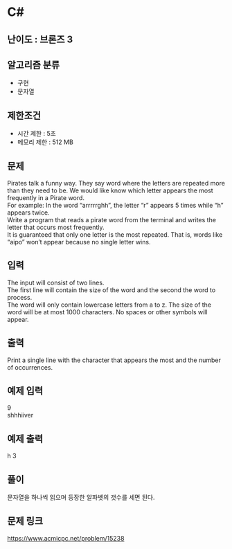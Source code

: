 # C#

## 난이도 : 브론즈 3

## 알고리즘 분류
  - 구현
  - 문자열

## 제한조건
  - 시간 제한 : 5초
  - 메모리 제한 : 512 MB

## 문제
Pirates talk a funny way. They say word where the letters are repeated more than they need to be. We would like know which letter appears the most frequently in a Pirate word.<br/>
For example: In the word “arrrrrghh”, the letter “r” appears 5 times while “h” appears twice.<br/>
Write a program that reads a pirate word from the terminal and writes the letter that occurs most frequently.<br/>
It is guaranteed that only one letter is the most repeated. That is, words like “aipo” won’t appear because no single letter wins.<br/>


## 입력
The input will consist of two lines.<br/>
The first line will contain the size of the word and the second the word to process.<br/>
The word will only contain lowercase letters from a to z. The size of the word will be at most 1000 characters. No spaces or other symbols will appear.<br/>


## 출력
Print a single line with the character that appears the most and the number of occurrences.<br/>


## 예제 입력
9<br/>
shhhiiver<br/>


## 예제 출력
h 3<br/>


## 풀이
문자열을 하나씩 읽으며 등장한 알파벳의 갯수를 세면 된다.<br/>


## 문제 링크
https://www.acmicpc.net/problem/15238